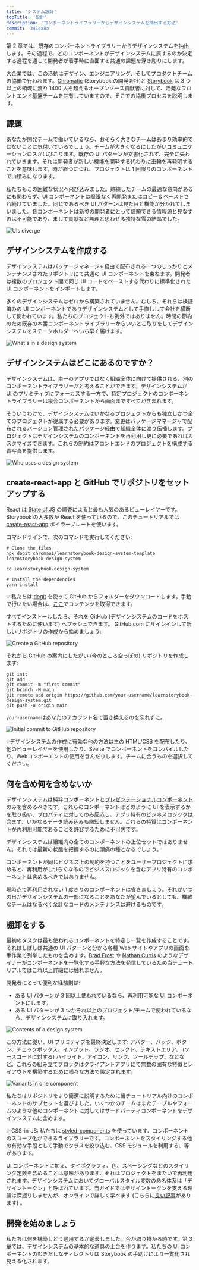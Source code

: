 ```yaml
---
title: 'システム設計'
tocTitle: '設計'
description: 'コンポーネントライブラリーからデザインシステムを抽出する方法'
commit: '341ea8a'
---
```


第 2 章では、既存のコンポーネントライブラリーからデザインシステムを抽出します。その過程で、どのコンポーネントがデザインシステムに属するのか決定する過程を通して開発者が着手時に直面する共通の課題を浮き彫りにします。

大企業では、この活動はデザイン、エンジニアリング、そしてプロダクトチームの協働で行われます。[Chromatic](https://www.chromatic.com/) (Storybook の開発会社)と [Storybook](https://storybook.js.org/) は 3 つ以上の領域に渡り 1400 人を超えるオープンソース貢献者に対して、活発なフロントエンド基盤チームを共有していますので、そこでの協働プロセスを説明します。

## 課題

あなたが開発チームで働いているなら、おそらく大きなチームはあまり効率的ではないことに気付いているでしょう。チームが大きくなるにしたがいコミュニケーションロスがはびこります。既存の UI パターンが文書化されず、完全に失われていきます。それは開発者が新しい機能を開発する代わりに車輪を再発明することを意味します。時が経つにつれ、プロジェクトは 1 回限りのコンポーネントで山積みになります。

私たちもこの困難な状況へ飛び込みました。熟練したチームの最適な意向があるにも関わらず、UI コンポーネントは際限なく再開発またはコピー＆ペーストされ続けていました。同じであるべき UI パターンは見た目と機能が分かれてしまいました。各コンポーネントは新参の開発者にとって信頼できる情報源と見なすのは不可能であり、まして貢献など無理と思わせる独特な雪の結晶でした。

![UIs diverge](/design-systems-for-developers/design-system-inconsistent-buttons.jpg)

## デザインシステムを作成する

デザインシステムはパッケージマネージャ経由で配布される一つのしっかりとメンテナンスされたリポジトリにて共通の UI コンポーネントを束ねます。開発者は複数のプロジェクト間で同じ UI コードをペーストする代わりに標準化された UI コンポーネントをインポートします。

多くのデザインシステムはゼロから構築されていません。むしろ、それらは検証済みの UI コンポーネントでありデザインシステムとして手直しして会社を横断して使われています。私たちのプロジェクトも例外ではありません。時間の節約のため既存の本番コンポーネントライブラリーからいいとこ取りをしてデザインシステムをステークホルダーへいち早く届けます。

![What's in a design system](/design-systems-for-developers/design-system-contents.jpg)

## デザインシステムはどこにあるのですか？

デザインシステムは、単一のアプリではなく組織全体に向けて提供される、別のコンポーネントライブラリーだと考えることができます。デザインシステムが UI のプリミティブにフォーカスする一方で、特定プロジェクトのコンポーネントライブラリーは複合コンポーネントから画面まですべてが含まれます。

そういうわけで、デザインシステムはいかなるプロジェクトからも独立しかつ全てのプロジェクトが従属する必要があります。変更はパッケージマネージャで配布されるバージョン管理されたパッケージ経由で組織全体に渡り伝播します。プロジェクトはデザインシステムのコンポーネントを再利用し更に必要であればカスタマイズできます。これらの制約はフロントエンドのプロジェクトを構成する青写真を提供します。

![Who uses a design system](/design-systems-for-developers/design-system-consumers.jpg)

## create-react-app と GitHub でリポジトリをセットアップする

React は [State of JS](https://stateofjs.com/) の調査によると最も人気のあるビューレイヤーです。Storybook の大多数が React を使っているので、このチュートリアルでは [create-react-app](https://github.com/facebook/create-react-app) ボイラープレートを使います。

コマンドラインで、次のコマンドを実行してください:

```shell
# Clone the files
npx degit chromaui/learnstorybook-design-system-template learnstorybook-design-system

cd learnstorybook-design-system

# Install the dependencies
yarn install
```

<div class="aside">
💡 私たちは <a href="https://github.com/Rich-Harris/degit">degit</a> を使って GitHub からフォルダーをダウンロードします。手動で行いたい場合は、<a href="https://github.com/chromaui/learnstorybook-design-system-template">ここ</a>でコンテンツを取得できます。
</div>

すべてインストールしたら、それを GitHub (デザインシステムのコードをホストするために使います) へプッシュできます。 GitHub.com にサインインして新しいリポジトリの作成から始めましょう:

![Create a GitHub repository](/design-systems-for-developers/create-github-repository.png)

それから GitHub の案内にしたがい (今のところ空っぽの) リポジトリを作成します:

```shell
git init
git add .
git commit -m "first commit"
git branch -M main
git remote add origin https://github.com/your-username/learnstorybook-design-system.git
git push -u origin main
```

`your-username`はあなたのアカウント名で置き換えるのを忘れずに。

![Initial commit to GitHub repository](/design-systems-for-developers/created-github-repository.png)

<div class="aside">💡デザインシステムの作成に有効な他の方法は生の HTML/CSS を配布したり、他のビューレイヤーを使用したり、Svelte でコンポーネントをコンパイルしたり、Webコンポーエントの使用を含んだりします。チームに合うものを選択してください。</div>

## 何を含め何を含めないか

デザインシステムは純粋コンポーネントと[プレゼンテーショナルコンポーネント](https://medium.com/@dan_abramov/smart-and-dumb-components-7ca2f9a7c7d0)のみを含めるべきです。これらのコンポーネントはどのように UI を表示するかを取り扱い、プロパティに対してのみ反応し、アプリ特有のビジネスロジックは含まず、いかなるデータ読み込みも関知しません。これらの特質はコンポーネントが再利用可能であることを許容するために不可欠です。

デザインシステムは組織内の全てのコンポーネントの上位セットではありません。それでは最新の状態を把握するのに頭痛の種となるでしょう。

コンポーネントが同じビジネス上の制約を持つことをユーザープロジェクトに求めると、再利用がしづらくなるのでビジネスロジックを含むアプリ特有のコンポーネントは含めるべきではありません。

現時点で再利用されない 1 度きりのコンポーネントは省きましょう。それがいつの日かデザインシステムの一部になることをあなたが望んでいるとしても、機敏なチームはなるべく余計なコードのメンテナンスは避けるものです。

## 棚卸をする

最初のタスクは最も使われるコンポーネントを特定し一覧を作成することです。それはしばしば共通の UI パターンと分かる各種 Web サイトやアプリの画面を手作業で列挙したものを含めます。[Brad Frost](http://bradfrost.com/blog/post/interface-inventory/) や [Nathan Curtis](https://medium.com/eightshapes-llc/the-component-cut-up-workshop-1378ae110517) のようなデザイナーがコンポーネントを一覧化する手軽な方法を発信しているため当チュートリアルではこれ以上詳細には触れません。

開発者にとって便利な経験則は:

- ある UI パターンが 3 回以上使われているなら、再利用可能な UI コンポーネントにします。
- ある UI パターンが 3 つかそれ以上のプロジェクト/チームで使われているなら、デザインシステムに取り入れます。

![Contents of a design system](/design-systems-for-developers/design-system-grid.png)

この方法に従い、UI プリミティブを最終決定します: アバター、バッジ、ボタン、チェックボックス、インプット、ラジオ、セレクト、テキストエリア、 (ソースコードに対する) ハイライト、アイコン、リンク、ツールチップ、などなど。これらの組み立てブロックはクライアントアプリにて無数の固有な特徴とレイアウトを構築するために様々な方法で設定されます。

![Variants in one component](/design-systems-for-developers/design-system-consolidate-into-one-button.jpg)

私たちはリポジトリをより簡潔に説明するために当チュートリアル向けのコンポーネントのサブセットを選びました。いくつかのチームはまたテーブルやフォームのような他のコンポーネントに対してはサードパーティコンポーネントをデザインシステムに含めます。

<div class="aside">💡 CSS-in-JS: 私たちは <a href="https://www.styled-components.com">styled-components</a> を使っています、コンポーネントのスコープ化ができるライブラリーです。コンポーネントをスタイリングする他の有効な手段として手動でクラスを絞り込む、CSS モジュールを利用する、等があります。</div>

UI コンポーネントに加え、タイポグラフィ、色、スペーシングなどのスタイリング定数を含めることは意味があります、それはプロジェクトをまたいで再利用されます。デザインシステムにおいてグローバルスタイル変数の命名体系は「デザイントークン」と呼ばれています。当ガイドではデザイントークンを支える理論は深掘りしませんが、オンラインで詳しく学べます (こちらに[良い記事](https://medium.com/eightshapes-llc/tokens-in-design-systems-25dd82d58421)があります) 。

## 開発を始めましょう

私たちは何を構築しどう適用するか定義しました。今が取り掛かる時です。第 3 章では、デザインシステムの基本的な道具の土台を作ります。私たちの UI コンポーネントのむきだしなディレクトリは Storybook の手助けにより一覧化され見える化されます。
